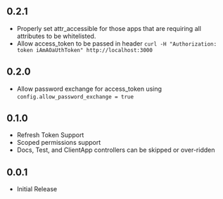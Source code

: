 ## 0.2.1

- Properly set attr_accessible for those apps that are requiring all attributes to be whitelisted.
- Allow access_token to be passed in header `curl -H "Authorization: token iAmAOaUthToken" http://localhost:3000`

## 0.2.0

- Allow password exchange for access_token using `config.allow_password_exchange = true`

## 0.1.0

- Refresh Token Support
- Scoped permissions support
- Docs, Test, and ClientApp controllers can be skipped or over-ridden

## 0.0.1

- Initial Release